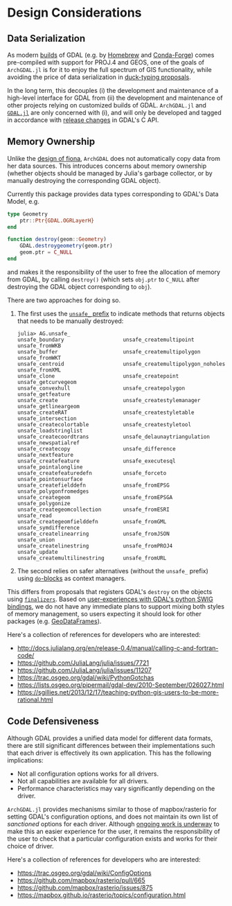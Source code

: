 # Design Considerations

## Data Serialization

As modern [builds](https://trac.osgeo.org/gdal/wiki/BuildHints) of GDAL (e.g. by [Homebrew](https://github.com/OSGeo/homebrew-osgeo4mac) and [Conda-Forge](https://github.com/conda-forge/gdal-feedstock)) comes pre-compiled with support for PROJ.4 and GEOS, one of the goals of `ArchGDAL.jl` is for it to enjoy the full spectrum of GIS functionality, while avoiding the price of data serialization in [duck-typing proposals](https://gist.github.com/sgillies/2217756).

In the long term, this decouples (i) the development and maintenance of a high-level interface for GDAL from (ii) the development and maintenance of other projects relying on customized builds of GDAL. `ArchGDAL.jl` and [`GDAL.jl`](https://github.com/visr/GDAL.jl) are only concerned with (i), and will only be developed and tagged in accordance with [release changes](https://trac.osgeo.org/gdal/wiki/NewsAndStatus) in GDAL's C API.

## Memory Ownership

Unlike the [design of fiona](http://toblerity.org/fiona/manual.html#introduction), `ArchGDAL` does not automatically copy data from her data sources. This introduces concerns about memory ownership (whether objects should be managed by Julia's garbage collector, or by manually destroying the corresponding GDAL object).

Currently this package provides data types corresponding to GDAL's Data Model, e.g.
```julia
type Geometry
    ptr::Ptr{GDAL.OGRLayerH}
end

function destroy(geom::Geometry)
    GDAL.destroygeometry(geom.ptr)
    geom.ptr = C_NULL
end
```
and makes it the responsibility of the user to free the allocation of memory from GDAL, by calling `destroy()` (which sets `obj.ptr` to `C_NULL` after destroying the GDAL object corresponding to `obj`).

There are two approaches for doing so.

1. The first uses the [`unsafe_` prefix](http://docs.julialang.org/en/release-0.4/manual/style-guide/#don-t-expose-unsafe-operations-at-the-interface-level) to indicate methods that returns objects that needs to be manually destroyed:

    ```
    julia> AG.unsafe_
    unsafe_boundary                   unsafe_createmultipoint            unsafe_fromWKB
    unsafe_buffer                     unsafe_createmultipolygon          unsafe_fromWKT
    unsafe_centroid                   unsafe_createmultipolygon_noholes  unsafe_fromXML
    unsafe_clone                      unsafe_createpoint                 unsafe_getcurvegeom
    unsafe_convexhull                 unsafe_createpolygon               unsafe_getfeature
    unsafe_create                     unsafe_createstylemanager          unsafe_getlineargeom
    unsafe_createRAT                  unsafe_createstyletable            unsafe_intersection
    unsafe_createcolortable           unsafe_createstyletool             unsafe_loadstringlist
    unsafe_createcoordtrans           unsafe_delaunaytriangulation       unsafe_newspatialref
    unsafe_createcopy                 unsafe_difference                  unsafe_nextfeature
    unsafe_createfeature              unsafe_executesql                  unsafe_pointalongline
    unsafe_createfeaturedefn          unsafe_forceto                     unsafe_pointonsurface
    unsafe_createfielddefn            unsafe_fromEPSG                    unsafe_polygonfromedges
    unsafe_creategeom                 unsafe_fromEPSGA                   unsafe_polygonize
    unsafe_creategeomcollection       unsafe_fromESRI                    unsafe_read
    unsafe_creategeomfielddefn        unsafe_fromGML                     unsafe_symdifference
    unsafe_createlinearring           unsafe_fromJSON                    unsafe_union
    unsafe_createlinestring           unsafe_fromPROJ4                   unsafe_update
    unsafe_createmultilinestring      unsafe_fromURL
    ```
2. The second relies on safer alternatives (without the `unsafe_` prefix) using [`do`-blocks](http://docs.julialang.org/en/release-0.4/manual/functions/#do-block-syntax-for-function-arguments) as context managers.

This differs from proposals that registers GDAL's `destroy` on the objects using [`finalizers`](http://docs.julialang.org/en/release-0.4/stdlib/base/#Base.finalizer). Based on [user-experiences with GDAL's python SWIG bindings](https://trac.osgeo.org/gdal/wiki/PythonGotchas#CertainobjectscontainaDestroymethodbutyoushouldneveruseit), we do not have any immediate plans to support mixing both styles of memory management, so users expecting it should look for other packages (e.g. [GeoDataFrames](https://github.com/yeesian/GeoDataFrames.jl)).

Here's a collection of references for developers who are interested:

- http://docs.julialang.org/en/release-0.4/manual/calling-c-and-fortran-code/
- https://github.com/JuliaLang/julia/issues/7721
- https://github.com/JuliaLang/julia/issues/11207
- https://trac.osgeo.org/gdal/wiki/PythonGotchas
- https://lists.osgeo.org/pipermail/gdal-dev/2010-September/026027.html
- https://sgillies.net/2013/12/17/teaching-python-gis-users-to-be-more-rational.html

## Code Defensiveness

Although GDAL provides a unified data model for different data formats, there are still significant differences between their implementations such that each driver is effectively its own application. This has the following implications:

- Not all configuration options works for all drivers.
- Not all capabilities are available for all drivers.
- Performance characteristics may vary significantly depending on the driver.

`ArchGDAL.jl` provides mechanisms similar to those of mapbox/rasterio for setting GDAL's configuration options, and does not maintain its own list of *sanctioned* options for each driver. Although [ongoing work is underway](https://github.com/yeesian/GDALUtils.jl/issues/1) to make this an easier experience for the user, it remains the responsibility of the user to check that a particular configuration exists and works for their choice of driver.

Here's a collection of references for developers who are interested:
- https://trac.osgeo.org/gdal/wiki/ConfigOptions
- https://github.com/mapbox/rasterio/pull/665
- https://github.com/mapbox/rasterio/issues/875
- https://mapbox.github.io/rasterio/topics/configuration.html
